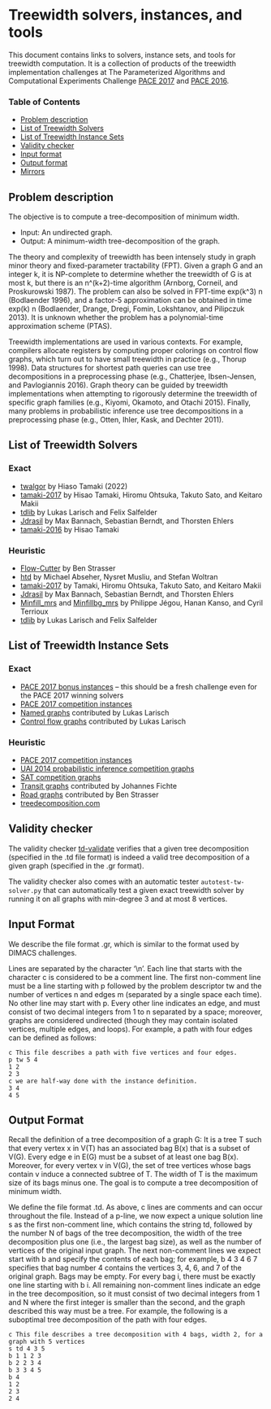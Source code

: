 # Treewidth solvers, instances, and tools

This document contains links to solvers, instance sets, and tools for treewidth computation.
It is a collection of products of the treewidth implementation challenges at
The Parameterized Algorithms and Computational Experiments Challenge
[PACE 2017](http://dx.doi.org/10.4230/LIPIcs.IPEC.2017.30) and [PACE 2016](https://doi.org/10.4230/LIPIcs.IPEC.2016.30).

### Table of Contents

  * [Problem description](#problem-description)
  * [List of Treewidth Solvers](#list-of-treewidth-solvers)
  * [List of Treewidth Instance Sets](#list-of-treewidth-instance-sets)
  * [Validity checker](#validity-checker)
  * [Input format](#input-format)
  * [Output format](#output-format)
  * [Mirrors](#mirrors)

## Problem description

The objective is to compute a tree-decomposition of minimum width.

- Input: An undirected graph.
- Output: A minimum-width tree-decomposition of the graph.

The theory and complexity of treewidth has been intensely study in graph minor theory and fixed-parameter tractability (FPT). Given a graph G and an integer k, it is NP-complete to determine whether the treewidth of G is at most k, but there is an n^(k+2)-time algorithm (Arnborg, Corneil, and Proskurowski 1987). The problem can also be solved in FPT-time exp(k^3) n (Bodlaender 1996), and a factor-5 approximation can be obtained in time exp(k) n (Bodlaender, Drange, Dregi, Fomin, Lokshtanov, and Pilipczuk 2013). It is unknown whether the problem has a polynomial-time approximation scheme (PTAS).

Treewidth implementations are used in various contexts. For example, compilers allocate registers by computing proper colorings on control flow graphs, which turn out to have small treewidth in practice (e.g., Thorup 1998). Data structures for shortest path queries can use tree decompositions in a preprocessing phase (e.g., Chatterjee, Ibsen-Jensen, and Pavlogiannis 2016). Graph theory can be guided by treewidth implementations when attempting to rigorously determine the treewidth of specific graph families (e.g., Kiyomi, Okamoto, and Otachi 2015). Finally, many problems in probabilistic inference use tree decompositions in a preprocessing phase (e.g., Otten, Ihler, Kask, and Dechter 2011).

## List of Treewidth Solvers

### Exact

- [twalgor](https://github.com/twalgor/tw) by Hiaso Tamaki (2022)
- [tamaki-2017](https://github.com/TCS-Meiji/PACE2017-TrackA) by Hisao Tamaki, Hiromu Ohtsuka, Takuto Sato, and Keitaro Makii
- [tdlib](https://github.com/freetdi/p17) by Lukas Larisch and Felix Salfelder
- [Jdrasil](https://github.com/maxbannach/Jdrasil) by Max Bannach, Sebastian Berndt, and Thorsten Ehlers
- [tamaki-2016](https://github.com/TCS-Meiji/treewidth-exact) by Hisao Tamaki

### Heuristic

- [Flow-Cutter](https://github.com/kit-algo/flow-cutter-pace17) by Ben Strasser
- [htd](https://github.com/mabseher/htd) by Michael Abseher, Nysret Musliu, and Stefan Woltran
- [tamaki-2017](https://github.com/TCS-Meiji/PACE2017-TrackA) by Tamaki, Hiromu Ohtsuka, Takuto Sato, and Keitaro Makii
- [Jdrasil](https://github.com/maxbannach/Jdrasil) by Max Bannach, Sebastian Berndt, and Thorsten Ehlers
- [Minfill_mrs](https://github.com/td-mrs/minfill_mrs.git) and
  [Minfillbg_mrs](https://github.com/td-mrs/minfillbg_mrs.git) by Philippe Jégou, Hanan Kanso, and Cyril Terrioux
- [tdlib](https://github.com/freetdi/p17) by Lukas Larisch and Felix Salfelder

## List of Treewidth Instance Sets

### Exact

- [PACE 2017 bonus instances](https://github.com/PACE-challenge/Treewidth-PACE-2017-bonus-instances) – this should be a fresh challenge even for the PACE 2017 winning solvers
- [PACE 2017 competition instances](https://github.com/PACE-challenge/Treewidth-PACE-2017-instances)
- [Named graphs](https://github.com/freetdi/named-graphs.git) contributed by Lukas Larisch
- [Control flow graphs](https://github.com/freetdi/CFGs.git) contributed by Lukas Larisch

### Heuristic

- [PACE 2017 competition instances](https://github.com/PACE-challenge/Treewidth-PACE-2017-instances)
- [UAI 2014 probabilistic inference competition graphs](https://github.com/PACE-challenge/UAI-2014-competition-graphs)
- [SAT competition graphs](https://github.com/PACE-challenge/Treewidth/releases/download/SAT-competition-gaifman/SAT-competition-gaifman.zip)
- [Transit graphs](https://github.com/daajoe/transit_graphs) contributed by Johannes Fichte
- [Road graphs](https://github.com/ben-strasser/road-graphs-pace16) contributed by Ben Strasser
- [treedecomposition.com](https://treedecomposition.com/)

## Validity checker

The validity checker [td-validate](https://github.com/holgerdell/td-validate) verifies that a given tree decomposition (specified in the .td file format) is indeed a valid tree decomposition of a given graph (specified in the .gr format).

The validity checker also comes with an automatic tester `autotest-tw-solver.py` that can automatically test a given exact treewidth solver by running it on all graphs with min-degree 3 and at most 8 vertices.

## Input Format

We describe the file format .gr, which is similar to the format used by DIMACS challenges.

Lines are separated by the character ‘\n’. Each line that starts with the character c is considered to be a comment line. The first non-comment line must be a line starting with p followed by the problem descriptor tw and the number of vertices n and edges m (separated by a single space each time). No other line may start with p. Every other line indicates an edge, and must consist of two decimal integers from 1 to n separated by a space; moreover, graphs are considered undirected (though they may contain isolated vertices, multiple edges, and loops). For example, a path with four edges can be defined as follows:

    c This file describes a path with five vertices and four edges.
    p tw 5 4
    1 2
    2 3
    c we are half-way done with the instance definition.
    3 4
    4 5

## Output Format

Recall the definition of a tree decomposition of a graph G: It is a tree T such that every vertex x in V(T) has an associated bag B(x) that is a subset of V(G). Every edge e in E(G) must be a subset of at least one bag B(x). Moreover, for every vertex v in V(G), the set of tree vertices whose bags contain v induce a connected subtree of T. The width of T is the maximum size of its bags minus one. The goal is to compute a tree decomposition of minimum width.

We define the file format .td. As above, c lines are comments and can occur throughout the file. Instead of a p-line, we now expect a unique solution line s as the first non-comment line, which contains the string td, followed by the number N of bags of the tree decomposition, the width of the tree decomposition plus one (i.e., the largest bag size), as well as the number of vertices of the original input graph. The next non-comment lines we expect start with b and specify the contents of each bag; for example, b 4 3 4 6 7 specifies that bag number 4 contains the vertices 3, 4, 6, and 7 of the original graph. Bags may be empty. For every bag i, there must be exactly one line starting with b i. All remaining non-comment lines indicate an edge in the tree decomposition, so it must consist of two decimal integers from 1 and N where the first integer is smaller than the second, and the graph described this way must be a tree. For example, the following is a suboptimal tree decomposition of the path with four edges.

    c This file describes a tree decomposition with 4 bags, width 2, for a graph with 5 vertices
    s td 4 3 5
    b 1 1 2 3
    b 2 2 3 4
    b 3 3 4 5
    b 4
    1 2
    2 3
    2 4
